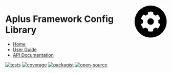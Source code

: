 <a href="https://github.com/aplus-framework/config"><img src="https://raw.githubusercontent.com/aplus-framework/config/master/guide/image.png" alt="Aplus Framework Config Library" align="right" width="100"></a>

# Aplus Framework Config Library

- [Home](https://aplus-framework.com/packages/config)
- [User Guide](https://docs.aplus-framework.com/guides/libraries/config/index.html)
- [API Documentation](https://docs.aplus-framework.com/packages/config.html)

[![tests](https://github.com/aplus-framework/config/actions/workflows/tests.yml/badge.svg)](https://github.com/aplus-framework/config/actions/workflows/tests.yml)
[![coverage](https://coveralls.io/repos/github/aplus-framework/config/badge.svg?branch=master)](https://coveralls.io/github/aplus-framework/config?branch=master)
[![packagist](https://img.shields.io/packagist/v/aplus/config)](https://packagist.org/packages/aplus/config)
[![open-source](https://img.shields.io/badge/open--source-sponsor-magenta)](https://aplus-framework.com/sponsor)
